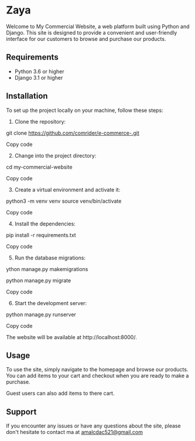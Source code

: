 # Zaya 

Welcome to My Commercial Website, a web platform built using Python and Django. This site is designed to provide a convenient and user-friendly interface for our customers to browse and purchase our products.

## Requirements

- Python 3.6 or higher
- Django 3.1 or higher

## Installation

To set up the project locally on your machine, follow these steps:

1. Clone the repository:

git clone https://github.com/comrider/e-commerce-.git

Copy code

2. Change into the project directory:

cd my-commercial-website

Copy code

3. Create a virtual environment and activate it:

python3 -m venv venv
source venv/bin/activate

Copy code

4. Install the dependencies:

pip install -r requirements.txt

Copy code

5. Run the database migrations:

ython manage.py makemigrations

python manage.py migrate

Copy code

6. Start the development server:

python manage.py runserver

Copy code

The website will be available at http://localhost:8000/.

## Usage

To use the site, simply navigate to the homepage and browse our products. You can add items to your cart and checkout when you are ready to make a purchase.

Guest users can also add items to there cart.

## Support

If you encounter any issues or have any questions about the site, please don't hesitate to contact ma at amalcdac521@gmail.com 
